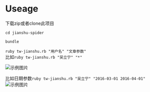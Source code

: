 # Useage

下载zip或者clone此项目  

``` cd jianshu-spider ```  

``` bundle ```  

``` ruby tw-jianshu.rb "用户名" "文章参数" ```  
比如``` ruby tw-jianshu.rb "吴立宁" "*" ```  

![示例图片](./示例图片.png)

比如日期参数``` ruby tw-jianshu.rb "吴立宁" "2016-03-01 2016-04-01" ```  
![示例图片](./示例图片.png)
